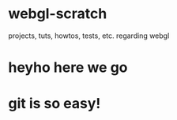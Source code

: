 webgl-scratch
=============

projects, tuts, howtos, tests, etc. regarding webgl

heyho here we go
=============

git is so easy!
=============
